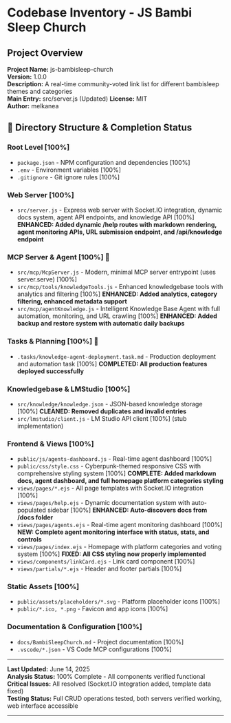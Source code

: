 # Codebase Inventory - JS Bambi Sleep Church

## Project Overview

**Project Name:** js-bambisleep-church  
**Version:** 1.0.0  
**Description:** A real-time community-voted link list for different bambisleep themes and categories  
**Main Entry:** src/server.js (Updated)
**License:** MIT  
**Author:** melkanea  

## 📁 Directory Structure & Completion Status

### Root Level [100%]

- `package.json` - NPM configuration and dependencies [100%]
- `.env` - Environment variables [100%]
- `.gitignore` - Git ignore rules [100%]

### Web Server [100%]

- `src/server.js` - Express web server with Socket.IO integration, dynamic docs system, agent API endpoints, and knowledge API [100%] **ENHANCED: Added dynamic /help routes with markdown rendering, agent monitoring APIs, URL submission endpoint, and /api/knowledge endpoint**

### MCP Server & Agent [100%] 🚀

- `src/mcp/McpServer.js` - Modern, minimal MCP server entrypoint (uses server.serve) [100%]
- `src/mcp/tools/knowledgeTools.js` - Enhanced knowledgebase tools with analytics and filtering [100%] **ENHANCED: Added analytics, category filtering, enhanced metadata support**
- `src/mcp/agentKnowledge.js` - Intelligent Knowledge Base Agent with full automation, monitoring, and URL crawling [100%] **ENHANCED: Added backup and restore system with automatic daily backups**

### Tasks & Planning [100%] 🎉

- `.tasks/knowledge-agent-deployment.task.md` - Production deployment and automation task [100%] **COMPLETED: All production features deployed successfully**

### Knowledgebase & LMStudio [100%]

- `src/knowledge/knowledge.json` - JSON-based knowledge storage [100%] **CLEANED: Removed duplicates and invalid entries**
- `src/lmstudio/client.js` - LM Studio API client [100%] (stub implementation)

### Frontend & Views [100%]

- `public/js/agents-dashboard.js` - Real-time agent dashboard [100%]
- `public/css/style.css` - Cyberpunk-themed responsive CSS with comprehensive styling system [100%] **COMPLETE: Added markdown docs, agent dashboard, and full homepage platform categories styling**
- `views/pages/*.ejs` - All page templates with Socket.IO integration [100%]
- `views/pages/help.ejs` - Dynamic documentation system with auto-populated sidebar [100%] **ENHANCED: Auto-discovers docs from /docs folder**
- `views/pages/agents.ejs` - Real-time agent monitoring dashboard [100%] **NEW: Complete agent monitoring interface with status, stats, and controls**
- `views/pages/index.ejs` - Homepage with platform categories and voting system [100%] **FIXED: All CSS styling now properly implemented**
- `views/components/linkCard.ejs` - Link card component [100%]
- `views/partials/*.ejs` - Header and footer partials [100%]

### Static Assets [100%]

- `public/assets/placeholders/*.svg` - Platform placeholder icons [100%]
- `public/*.ico, *.png` - Favicon and app icons [100%]

### Documentation & Configuration [100%]

- `docs/BambiSleepChurch.md` - Project documentation [100%]
- `.vscode/*.json` - VS Code MCP configurations [100%]

---

**Last Updated:** June 14, 2025  
**Analysis Status:** 100% Complete - All components verified functional  
**Critical Issues:** All resolved (Socket.IO integration added, template data fixed)  
**Testing Status:** Full CRUD operations tested, both servers verified working, web interface accessible  

---

